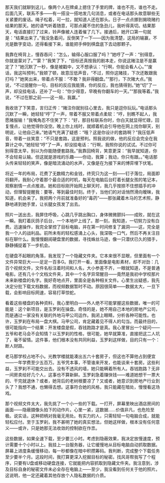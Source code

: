 那天我们就聊到这儿，像两个人在牌桌上摁住了手里的牌，谁也不亮，谁也不走。后面几天，联系不多——有一搭没一搭地发几句消息，或者在电话那头故意聊些无关紧要的废话。绳子松着，可一拉，就知道人还在那头。日子一点点挪到揭晓赌约结果的那天。她的语气听着随意，可那点藏不住的急劲儿，我听得真切。结果那天，电话直接打了过来，铃声像被人连着催了几下。接通后，她开口第一句就是：“结果出来了。”我没急着问，反倒笑了一下——因为我清楚，这局的输赢，不光是数字变动，还得看接下来，谁能把手伸到棋盘底下去动那颗子。

我靠在椅背上，慢吞吞问：“怎么，输得心服口服了吗？”她哼了一声：“别得意，你就是蒙对了。”“蒙？”我笑了下，“目标还真按我的剧本走，你说这赌注是不是赢定了？”她沉默了一秒，像是被戳中，又不想承认：“行啊，你挺会看人心。”“废话，我这叫预判。”我顿了顿，故意压低声音，“不过，照你这赌技，下次还敢跟我打吗？”她笑出来，带着点不服：“不敢？我非得翻盘。”“那行，下次赌大点。”我说，“不过提醒你一句，目标的反应我能猜，你的反应，我也猜得到。”她“切”了一声，却没挂电话，还补了一句：“你少得意，早晚有你翻车的一天。”“那我等着。”我说，“不过在那之前——这一局，我赢。”   

我收敛了下笑意，言归正传：“赌注你就别往心里去，我只是逗你玩玩。”电话那头沉默了一瞬，她轻轻“哼”了一声，带着不服又带着点柔软：“哼，别瞧不起人，我愿赌服输！”我嘴角忍不住笑了下：“好，那目标联系你时，你白天就显得忙碌，回复慢点，让他觉得你没空。晚上你上线时，就顺着机会引导他在网上找你聊天，别明说，让他自己来。”她语气充满了疑惑：“哦？这是你设计的套路啊？”我压低声音，带着一丝笑意：“不只是套路，这是预判。照我说的做，他的反应会完全在我算计之中。”她轻轻“哼”了一声，却没挂电话：“行啊，我照你说的试试。不过你可别得意太早，别以为你能随便套路我。”我靠回椅背，笑意更深：“我早就知道，你不会轻易认输。但这就是游戏的乐趣——你动，我算；我动，你只有跟。。”电话那头传来轻轻的笑声，像是暗流涌动的水声，又像是在为接下来的博弈埋下伏笔。

将近一年的布局，花费了无数精力和金钱，终究只为这一刻——钉子落位，局面即将翻开。我耐心守着那个最合适的时机，每天在电脑后台盯着长腿女孩的笔记本，观察剧情一点点推进。她和目标刚开始网上聊天时，我几乎按捺不住想插手的冲动，但理智提醒我：要等，等到最佳时刻。终于，当他们的对话悄然滑向暧昧，我知道，机会来了。我把两个月前就准备好的“毒药”——那张藏着木马的艺术照，静静地递到她手里，让长腿女孩发了出去。

照片一送出去，我屏住呼吸，心跳几乎跳出胸口，身体微微颤抖——成败，就在这一瞬。我盯着灰鸽子后台，一个本地IP上线了。那一刻，我知道，一切努力没有白费。迅速操作，我完全掌控了目标电脑，并在第一时间修复了漏洞——这，完全是我一个人的战利品。前所未有的轻松感涌上心头，我深吸一口气，然后不再关注目标在聊什么。我慢慢翻阅硬盘里的数据，寻找蛛丝马迹，像一只潜伏已久的猎手，静静捕捉着下一步机会。

在硬盘不起眼的角落，我发现了一个隐藏文件夹。它本来很不显眼，但里面有一个文件异常巨大——足足一百多G。我打开一看，里面像是电影素材，却不对劲：几百个视频文件，文件名标注着时间和人名，大小参差不齐，一眼就知道，不是普通电影。还有几十个文档文件夹，其中一个名字异常醒目——竟然是我初中学校那片未来新楼盘的名字。我好奇地点开，里面全是各种相关文件。心里生出疑惑，我先决定分批下载文档数据，而视频数据暂时不动。原因很简单——数据太大，一旦下载，会影响目标网速，容易打草惊蛇。

看着这些楼盘的各种资料，我心里明白——外人绝不可能掌握这些数据，唯一的可能是：这个新项目，是玉罗刹在操盘。奇怪的是，她不用自己本地的房地产公司，而是通过一家没有关联的外地马甲公司运作。我闭上眼睛，分析各种可能性。也许，玉罗刹在布局一盘大棋。马甲公司，肯定藏着见不得人的勾当。而最终目的，很可能指向一个结果：开发楼盘是假，吞钱跑路才是真。我心里冒出一个疑问——五爷和老马会不会知情？以玉罗刹的性格，很可能，她早就算准，直接把这二人坑了，毫不留情。这件事，他们根本没有共同利益，玉罗刹这样做，目的只有一个：断人财路。

老马那学校占地不小。光教学楼就能凑出五六十套房子，但这也不算他占到便宜——一年学费至少五百万。五爷凭本事，不管谁来开发，也能谈来十套房。这些利益，玉罗刹不可能交出去。没有不透风的墙，她只能瞒着所有人。吞钱跑路？无非一间房卖给好几个人，这事也不算新鲜。玉罗刹急着赚快钱——难道她想干一票大的、干完就退休？或者，她背后的老树根要凉了？又或者，她意识到房地产行业到头了？我想不通，也懒得去想。这事符合她的风格，我只能藏在暗处，慢慢看这场戏。

那个视频文件太大，我先挑了一个小一些的下载。一打开，屏幕里映出酒店房间的画面——隐蔽摄像头拍下的动作片。心里一紧，这数据……价值非凡，也危险至极。说实话，这种把柄对我毫无用处。有实力的人，只需轻轻一句电脑合成，就能轻松应付。至于玉罗刹，我不甚明了她的真实想法，但她这样做，根本没有任何意义——或许，只是她那无法收敛的控制欲在作祟。

这些数据，如果全速下载，至少要三小时。考虑到隐蔽效果，我决定放慢速度，预计需要十个小时以上。我挂上一台服务器，让它缓慢地从目标电脑自动抓取数据。屏幕上进度条缓慢移动，每一秒都像在暗中积攒筹码。我判断，完成整个下载任务至少要半个月。这段时间，我打算更深入挖掘目标的秘密。找风哥帮我写了个程序，只要有U盘或移动硬盘连接，它就能把内容抓取到隐藏文件夹。我注意到，涉及目标自身的秘密文件未必全存在电脑上——至少，我没看到任何关于他的照片。这说明，他一定还藏着其他存放个人隐私数据的介质。